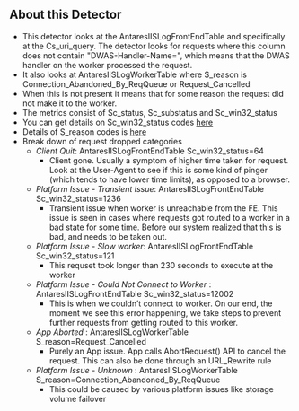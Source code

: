 ## About this Detector

* This detector looks at the AntaresIISLogFrontEndTable and specifically at the Cs_uri_query. The detector looks for requests where this column does not contain "DWAS-Handler-Name=", which means that the DWAS handler on the worker processed the request. 
* It also looks at AntaresIISLogWorkerTable where S_reason is Connection_Abandoned_By_ReqQueue or Request_Cancelled
* When this is not present it means that for some reason the request did not make it to the worker.
* The metrics consist of Sc_status, Sc_substatus and Sc_win32_status
* You can get details on Sc_win32_status codes [here](https://msdn.microsoft.com/en-us/library/ms681381.aspx) 
* Details of S_reason codes is [here](https://support.microsoft.com/en-us/help/820729/error-logging-in-http-apis)
* Break down of request dropped categories
  * _Client Quit_: AntaresIISLogFrontEndTable Sc_win32_status=64
     * Client gone. Usually a symptom of higher time taken for request. Look at the User-Agent to see if this is some kind of pinger (which tends to have lower time limits), as opposed to a browser.
  * _Platform Issue - Transient Issue_: AntaresIISLogFrontEndTable Sc_win32_status=1236
     * Transient issue when worker is unreachable from the FE. This issue is seen in cases where requests got routed to a worker in a bad state for some time. Before our system realized that this is bad, and needs to be taken out.
  * _Platform Issue - Slow worker_: AntaresIISLogFrontEndTable Sc_win32_status=121
     * This requset took longer than 230 seconds to execute at the worker
  * _Platform Issue - Could Not Connect to Worker_ : AntaresIISLogFrontEndTable Sc_win32_status=12002
     * This is when we couldn’t connect to worker. On our end, the moment we see this error happening, we take steps to prevent further requests from getting routed to this worker.
  * _App Aborted_ : AntaresIISLogWorkerTable S_reason=Request_Cancelled 
     * Purely an App issue. App calls AbortRequest() API to cancel the request. This can also be done through an URL_Rewrite rule
  * _Platform Issue - Unknown_ : AntaresIISLogWorkerTable S_reason=Connection_Abandoned_By_ReqQueue 
     * This could be caused by various platform issues like storage volume failover
